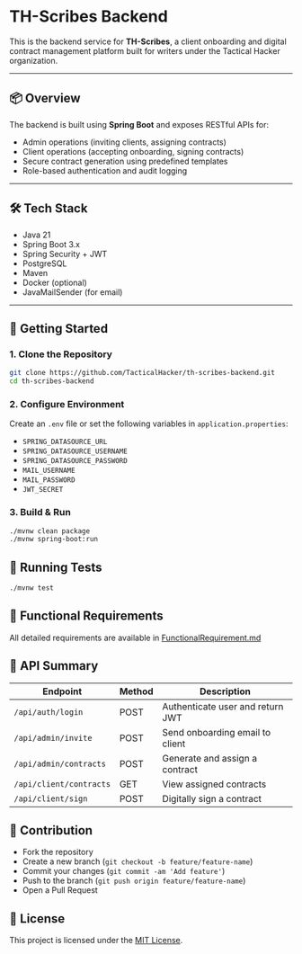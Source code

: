 # TH-Scribes Backend

This is the backend service for **TH-Scribes**, a client onboarding and digital contract management platform built for writers under the Tactical Hacker organization.

---

## 📦 Overview

The backend is built using **Spring Boot** and exposes RESTful APIs for:
- Admin operations (inviting clients, assigning contracts)
- Client operations (accepting onboarding, signing contracts)
- Secure contract generation using predefined templates
- Role-based authentication and audit logging

---

## 🛠️ Tech Stack

- Java 21
- Spring Boot 3.x
- Spring Security + JWT
- PostgreSQL
- Maven
- Docker (optional)
- JavaMailSender (for email)

---

## 🚀 Getting Started

### 1. Clone the Repository

```bash
git clone https://github.com/TacticalHacker/th-scribes-backend.git
cd th-scribes-backend
```

### 2. Configure Environment

Create an `.env` file or set the following variables in `application.properties`:

- `SPRING_DATASOURCE_URL`
- `SPRING_DATASOURCE_USERNAME`
- `SPRING_DATASOURCE_PASSWORD`
- `MAIL_USERNAME`
- `MAIL_PASSWORD`
- `JWT_SECRET`

### 3. Build & Run

```bash
./mvnw clean package
./mvnw spring-boot:run
```

## 🧪 Running Tests

```bash
./mvnw test
```

## 📃 Functional Requirements

All detailed requirements are available in [FunctionalRequirement.md](./FunctionalRequirement.md)

## 📌 API Summary

| Endpoint                 | Method | Description                                 |
|--------------------------|--------|---------------------------------------------|
| `/api/auth/login`         | POST   | Authenticate user and return JWT           |
| `/api/admin/invite`       | POST   | Send onboarding email to client            |
| `/api/admin/contracts`    | POST   | Generate and assign a contract             |
| `/api/client/contracts`   | GET    | View assigned contracts                    |
| `/api/client/sign`        | POST   | Digitally sign a contract                  |

## 🤝 Contribution

- Fork the repository
- Create a new branch (`git checkout -b feature/feature-name`)
- Commit your changes (`git commit -am 'Add feature'`)
- Push to the branch (`git push origin feature/feature-name`)
- Open a Pull Request

## 📄 License

This project is licensed under the [MIT License](https://opensource.org/licenses/MIT).
